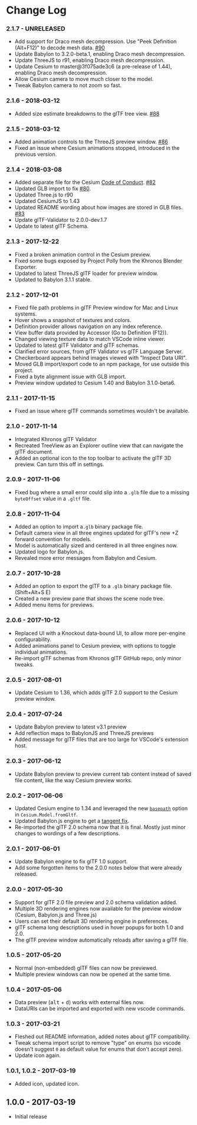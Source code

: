 # Change Log

### 2.1.7 - UNRELEASED

* Add support for Draco mesh decompression.  Use "Peek Definition (Alt+F12)" to decode mesh data. [#90](https://github.com/AnalyticalGraphicsInc/gltf-vscode/pull/90)
* Update Babylon to 3.2.0-beta.1, enabling Draco mesh decompression.
* Update ThreeJS to r91, enabling Draco mesh decompression.
* Update Cesium to master@3f075ade3c6 (a pre-release of 1.44), enabling Draco mesh decompression.
* Allow Cesium camera to move much closer to the model.
* Tweak Babylon camera to not zoom so fast.

### 2.1.6 - 2018-03-12

* Added size estimate breakdowns to the glTF tree view. [#88](https://github.com/AnalyticalGraphicsInc/gltf-vscode/pull/88)

### 2.1.5 - 2018-03-12

* Added animation controls to the ThreeJS preview window. [#86](https://github.com/AnalyticalGraphicsInc/gltf-vscode/pull/86)
* Fixed an issue where Cesium animations stopped, introduced in the previous version.

### 2.1.4 - 2018-03-08

* Added separate file for the Cesium [Code of Conduct](https://github.com/AnalyticalGraphicsInc/gltf-vscode/blob/master/CODE_OF_CONDUCT.md). [#82](https://github.com/AnalyticalGraphicsInc/gltf-vscode/pull/82)
* Updated GLB import to fix [#80](https://github.com/AnalyticalGraphicsInc/gltf-vscode/issues/80).
* Updated Three.js to r90
* Updated CesiumJS to 1.43
* Updated README wording about how images are stored in GLB files. [#83](https://github.com/AnalyticalGraphicsInc/gltf-vscode/pull/83)
* Update glTF-Validator to 2.0.0-dev.1.7
* Update to latest glTF Schema.

### 2.1.3 - 2017-12-22

* Fixed a broken animation control in the Cesium preview.
* Fixed some bugs exposed by Project Polly from the Khronos Blender Exporter.
* Updated to latest ThreeJS glTF loader for preview window.
* Updated to Babylon 3.1.1 stable.

### 2.1.2 - 2017-12-01

* Fixed file path problems in glTF Preview window for Mac and Linux systems.
* Hover shows a snapshot of textures and colors.
* Definition provider allows navigation on any index reference.
* View buffer data provided by Accessor (Go to Definition (F12)).
* Changed viewing texture data to match VSCode inline viewer.
* Updated to latest glTF Validator and glTF schemas.
* Clarified error sources, from glTF Validator vs glTF Language Server.
* Checkerboard appears behind images viewed with "Inspect Data URI".
* Moved GLB import/export code to an npm package, for use outside this project.
* Fixed a byte alignment issue with GLB import.
* Preview window updated to Cesium 1.40 and Babylon 3.1.0-beta6.

### 2.1.1 - 2017-11-15

* Fixed an issue where glTF commands sometimes wouldn't be available.

### 2.1.0 - 2017-11-14

* Integrated Khronos glTF Validator
* Recreated TreeView as an Explorer outline view that can navigate the glTF document.
* Added an optional icon to the top toolbar to activate the glTF 3D preview.  Can turn this off in settings.

### 2.0.9 - 2017-11-06

* Fixed bug where a small error could slip into a `.glb` file due to a missing `byteOffset` value in a `.gltf` file.

### 2.0.8 - 2017-11-04

* Added an option to import a`.glb` binary package file.
* Default camera view in all three engines updated for glTF's new +Z forward convention for models.
* Model is automatically sized and centered in all three engines now.
* Updated logo for Babylon.js.
* Revealed more error messages from Babylon and Cesium.

### 2.0.7 - 2017-10-28

* Added an option to export the glTF to a `.glb` binary package file. (Shift+Alt+S E)
* Created a new preview pane that shows the scene node tree.
* Added menu items for previews.

### 2.0.6 - 2017-10-12

* Replaced UI with a Knockout data-bound UI, to allow more per-engine configurability.
* Added animations panel to Cesium preview, with options to toggle individual animations.
* Re-import glTF schemas from Khronos glTF GitHub repo, only minor tweaks.

### 2.0.5 - 2017-08-01

* Update Cesium to 1.36, which adds glTF 2.0 support to the Cesium preview window.

### 2.0.4 - 2017-07-24

* Update Babylon preview to latest v3.1 preview
* Add reflection maps to BabylonJS and ThreeJS previews
* Added message for glTF files that are too large for VSCode's extension host.

### 2.0.3 - 2017-06-12

* Update Babylon preview to preview current tab content instead of saved file content, like the way Cesium preview works.

### 2.0.2 - 2017-06-06

* Updated Cesium engine to 1.34 and leveraged the new [`basepath`](https://github.com/AnalyticalGraphicsInc/cesium/issues/5320) option in `Cesium.Model.fromGltf`.
* Updated Babylon.js engine to get a [tangent fix](https://github.com/BabylonJS/Babylon.js/pull/2222).
* Re-imported the glTF 2.0 schema now that it is final.  Mostly just minor changes to wordings of a few descriptions.

### 2.0.1 - 2017-06-01

* Update Babylon engine to fix glTF 1.0 support.
* Add some forgotten items to the 2.0.0 notes below that were already released.

### 2.0.0 - 2017-05-30

* Support for glTF 2.0 file preview and 2.0 schema validation added.
* Multiple 3D rendering engines now available for the preview window (Cesium, Babylon.js and Three.js)
* Users can set their default 3D rendering engine in preferences.
* glTF schema long descriptions used in hover popups for both 1.0 and 2.0.
* The glTF preview window automatically reloads after saving a glTF file.

### 1.0.5 - 2017-05-20

* Normal (non-embedded) glTF files can now be previewed.
* Multiple preview windows can now be opened at the same time.

### 1.0.4 - 2017-05-06

* Data preview (<kbd>alt</kbd> + <kbd>d</kbd>) works with external files now.
* DataURIs can be imported and exported with new vscode commands.

### 1.0.3 - 2017-03-21

* Fleshed out README information, added notes about glTF compatibility.
* Tweak schema import script to remove "type" on enums (so vscode doesn't suggest `0` as default value for enums that don't accept zero).
* Update icon again.

### 1.0.1, 1.0.2 - 2017-03-19

* Added icon, updated icon.

## 1.0.0 - 2017-03-19

* Initial release
